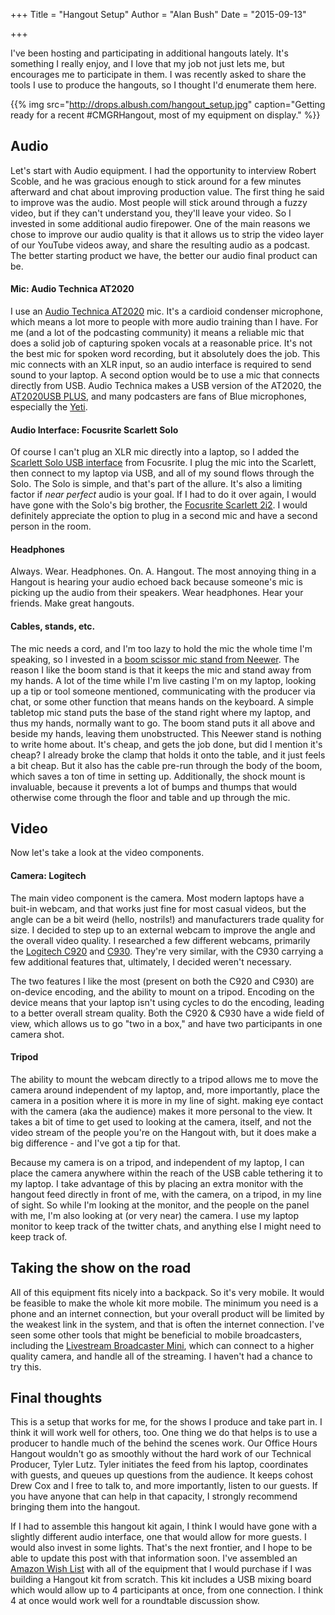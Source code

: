+++
Title = "Hangout Setup"
Author = "Alan Bush"
Date = "2015-09-13"

+++


I've been hosting and participating in additional hangouts lately. It's something I really enjoy, and I love that my job not just lets me, but encourages me to participate in them. I was recently asked to share the tools I use to produce the hangouts, so I thought I'd enumerate them here.

{{% img src="http://drops.albush.com/hangout_setup.jpg" caption="Getting ready for a recent #CMGRHangout, most of my equipment on display." %}}

## Audio

Let's start with Audio equipment. I had the opportunity to interview Robert Scoble, and he was gracious enough to stick around for a few minutes afterward and chat about improving production value. The first thing he said to improve was the audio. Most people will stick around through a fuzzy video, but if they can't understand you, they'll leave your video. So I invested in some additional audio firepower. One of the main reasons we chose to improve our audio quality is that it allows us to strip the video layer of our YouTube videos away, and share the resulting audio as a podcast. The better starting product we have, the better our audio final product can be.

#### Mic: Audio Technica AT2020

I use an [Audio Technica AT2020](http://www.amazon.com/dp/B0006H92QK/) mic. It's a cardioid condenser microphone, which means a lot more to people with more audio training than I have. For me (and a lot of the podcasting community) it means a reliable mic that does a solid job of capturing spoken vocals at a reasonable price. It's not the best mic for spoken word recording, but it absolutely does the job. This mic connects with an XLR input, so an audio interface is required to send sound to your laptop. A second option would be to use a mic that connects directly from USB. Audio Technica makes a USB version of the AT2020, the [AT2020USB PLUS](http://www.amazon.com/Audio-Technica-AT2020USB-PLUS-Condenser-Microphone/dp/B00B5ZX9FM), and many podcasters are fans of Blue microphones, especially the [Yeti](http://www.amazon.com/Blue-Microphones-Yeti-USB-Microphone/dp/B002VA464S/).

#### Audio Interface: Focusrite Scarlett Solo

Of course I can't plug an XLR mic directly into a laptop, so I added the [Scarlett Solo USB interface](http://www.amazon.com/Focusrite-Scarlett-Solo-Compact-Interface/dp/B00MTXU2DG/) from Focusrite. I plug the mic into the Scarlett, then connect to my laptop via USB, and all of my sound flows through the Solo. The Solo is simple, and that's part of the allure. It's also a limiting factor if *near perfect* audio is your goal. If I had to do it over again, I would have gone with the Solo's big brother, the [Focusrite Scarlett 2i2](http://www.amazon.com/Focusrite-2i2-USB-Recording-Interface/dp/B005OZE9SA/). I would definitely appreciate the option to plug in a second mic and have a second person in the room.


#### Headphones

Always. Wear. Headphones. On. A. Hangout. The most annoying thing in a Hangout is hearing your audio echoed back because someone's mic is picking up the audio from their speakers. Wear headphones. Hear your friends. Make great hangouts.

#### Cables, stands, etc.

The mic needs a cord, and I'm too lazy to hold the mic the whole time I'm speaking, so I invested in a [boom scissor mic stand from Neewer](http://www.amazon.com/dp/B00AK7SKL4/). The reason I like the boom stand is that it keeps the mic and stand away from my hands. A lot of the time while I'm live casting I'm on my laptop, looking up a tip or tool someone mentioned, communicating with the producer via chat, or some other function that means hands on the keyboard. A simple tabletop mic stand puts the base of the stand right where my laptop, and thus my hands, normally want to go. The boom stand puts it all above and beside my hands, leaving them unobstructed. This Neewer stand is nothing to write home about. It's cheap, and gets the job done, but did I mention it's cheap? I already broke the clamp that holds it onto the table, and it just feels a bit cheap. But it also has the cable pre-run through the body of the boom, which saves a ton of time in setting up. Additionally, the shock mount is invaluable, because it prevents a lot of bumps and thumps that would otherwise come through the floor and table and up through the mic.  

## Video

Now let's take a look at the video components.

#### Camera: Logitech

The main video component is the camera. Most modern laptops have a buit-in webcam, and that works just fine for most casual videos, but the angle can be a bit weird (hello, nostrils!) and manufacturers trade quality for size. I decided to step up to an external webcam to improve the angle and the overall video quality. I researched a few different webcams, primarily the [Logitech C920](http://www.amazon.com/Logitech-Webcam-Widescreen-Calling-Recording/dp/B006JH8T3S/) and [C930](http://www.amazon.com/Logitech-Webcam-Business-Product-90-degree/dp/B00CRJWW2G/). They're very similar, with the C930 carrying a few additional features that, ultimately, I decided weren't necessary.

The two features I like the most (present on both the C920 and C930) are on-device encoding, and the ability to mount on a tripod. Encoding on the device means that your laptop isn't using cycles to do the encoding, leading to a better overall stream quality. Both the C920 & C930 have a wide field of view, which allows us to go "two in a box," and have two participants in one camera shot.

#### Tripod

The ability to mount the webcam directly to a tripod allows me to move the camera around independent of my laptop, and, more importantly, place the camera in a position where it is more in my line of sight. making eye contact with the camera (aka the audience) makes it more personal to the view. It takes a bit of time to get used to looking at the camera, itself, and not the video stream of the people you're on the Hangout with, but it does make a big difference - and I've got a tip for that.

Because my camera is on a tripod, and independent of my laptop, I can place the camera anywhere within the reach of the USB cable tethering it to my laptop. I take advantage of this by placing an extra monitor with the hangout feed directly in front of me, with the camera, on a tripod, in my line of sight. So while I'm looking at the monitor, and the people on the panel with me, I'm also looking at (or very near) the camera. I use my laptop monitor to keep track of the twitter chats, and anything else I might need to keep track of.

## Taking the show on the road

All of this equipment fits nicely into a backpack. So it's very mobile. It would be feasible to make the whole kit more mobile. The minimum you need is a phone and an internet connection, but your overall product will be limited by the weakest link in the system, and that is often the internet connection. I've seen some other tools that might be beneficial to mobile broadcasters, including the [Livestream Broadcaster Mini](https://livestream.com/broadcaster/mini), which can connect to a higher quality camera, and handle all of the streaming. I haven't had a chance to try this.

## Final thoughts

This is a setup that works for me, for the shows I produce and take part in. I think it will work well for others, too. One thing we do that helps is to use a producer to handle much of the behind the scenes work. Our Office Hours Hangout wouldn't go as smoothly without the hard work of our Technical Producer, Tyler Lutz. Tyler initiates the feed from his laptop, coordinates with guests, and queues up questions from the audience. It keeps cohost Drew Cox and I free to talk to, and more importantly, listen to our guests. If you have anyone that can help in that capacity, I strongly recommend bringing them into the hangout.

If I had to assemble this hangout kit again, I think I would have gone with a slightly different audio interface, one that would allow for more guests. I would also invest in some lights. That's the next frontier, and I hope to be able to update this post with that information soon. I've assembled an [Amazon Wish List](http://amzn.com/w/2MBUQOO7SZ8UW) with all of the equipment that I would purchase if I was building a Hangout kit from scratch. This kit includes a USB mixing board which would allow up to 4 participants at once, from one connection. I think 4 at once would work well for a roundtable discussion show.
